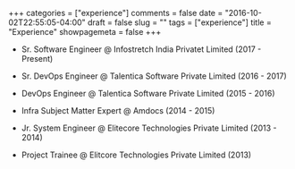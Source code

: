 +++
categories = ["experience"]
comments = false
date = "2016-10-02T22:55:05-04:00"
draft = false slug = ""
tags = ["experience"]
title = "Experience"
showpagemeta = false
+++


* Sr. Software Engineer @ Infostretch India Privatet Limited (2017 - Present)

* Sr. DevOps Engineer @ Talentica Software Private Limited (2016 - 2017)

* DevOps Engineer @ Talentica Software Private Limited (2015 - 2016)

* Infra Subject Matter Expert @ Amdocs (2014 - 2015)

* Jr. System Engineer @ Elitecore Technologies Private Limited (2013 - 2014)

* Project Trainee @ Elitcore Technologies Private Limited (2013)

